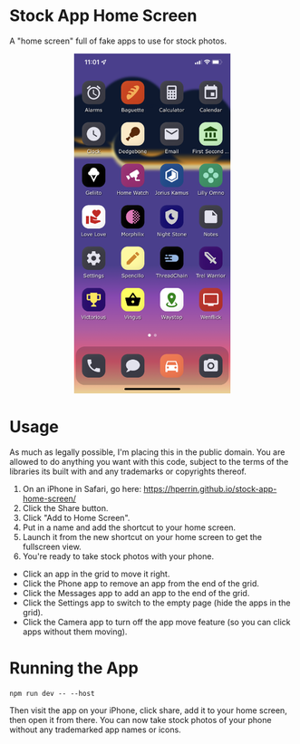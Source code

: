 # Stock App Home Screen

A "home screen" full of fake apps to use for stock photos.

<div align="center">
  <img src="static/screenshot.png" alt="screenshot" height="600" width="auto" />
</div>

# Usage

As much as legally possible, I'm placing this in the public domain. You are allowed to do anything you want with this code, subject to the terms of the libraries its built with and any trademarks or copyrights thereof.

1. On an iPhone in Safari, go here: https://hperrin.github.io/stock-app-home-screen/
2. Click the Share button.
3. Click "Add to Home Screen".
4. Put in a name and add the shortcut to your home screen.
5. Launch it from the new shortcut on your home screen to get the fullscreen view.
6. You're ready to take stock photos with your phone.

- Click an app in the grid to move it right.
- Click the Phone app to remove an app from the end of the grid.
- Click the Messages app to add an app to the end of the grid.
- Click the Settings app to switch to the empty page (hide the apps in the grid).
- Click the Camera app to turn off the app move feature (so you can click apps without them moving).

# Running the App

```
npm run dev -- --host
```

Then visit the app on your iPhone, click share, add it to your home screen, then open it from there. You can now take stock photos of your phone without any trademarked app names or icons.

